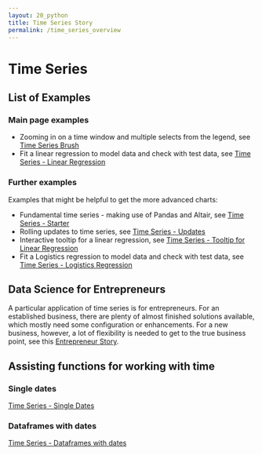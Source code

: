 ```yaml
---
layout: 20_python
title: Time Series Story
permalink: /time_series_overview
---
```


# Time Series 

## List of Examples

### Main page examples

- Zooming in on a time window and multiple selects from the legend, see [Time Series Brush](time_series_brush)
- Fit a linear regression to model data and check with test data, see [Time Series - Linear Regression](time_series_regression)


### Further examples

Examples that might be helpful to get the more advanced charts:

- Fundamental time series - making use of Pandas and Altair, see [Time Series - Starter](time_series_starter)
- Rolling updates to time series, see [Time Series - Updates](time_series_updates)
- Interactive tooltip for a linear regression, see [Time Series - Tooltip for Linear Regression](time_series_tooltip)
- Fit a Logistics regression to model data and check with test data, see [Time Series - Logistics Regression](time_series_logistics)


## Data Science for Entrepreneurs

A particular application of time series is for entrepreneurs. For an established business, there are plenty of almost finished solutions available, which mostly need some configuration or enhancements. For a new business, however, a lot of flexibility is needed to get to the true business point, see this [Entrepreneur Story](entrepreneur_story).

## Assisting functions for working with time

### Single dates

 [Time Series - Single Dates](time_series_single_dates)

### Dataframes with dates

 [Time Series - Dataframes with dates](time_series_df_with_dates)


